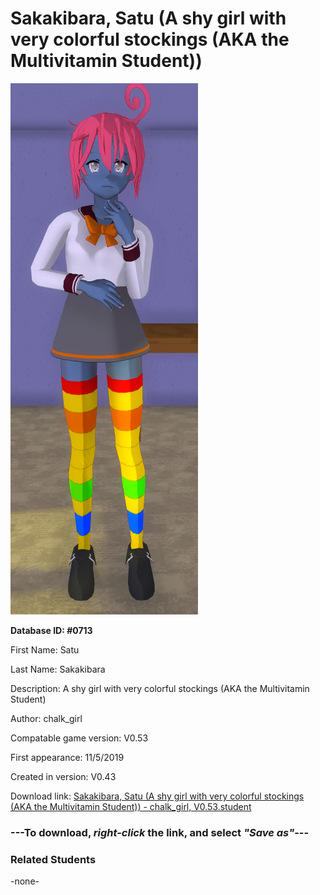 # Sakakibara, Satu (A shy girl with very colorful stockings (AKA the Multivitamin Student))

<img src="../../Files/Images/Sakakibara, Satu (A shy girl with very colorful stockings (AKA the Multivitamin Student)).png" title="Sakakibara, Satu (A shy girl with very colorful stockings (AKA the Multivitamin Student)) - chalk_girl, V0.53">

**Database ID: #0713**

First Name: Satu

Last Name: Sakakibara

Description: A shy girl with very colorful stockings (AKA the Multivitamin Student)

Author: chalk_girl

Compatable game version: V0.53

First appearance: 11/5/2019

Created in version: V0.43

Download link: <a href="https://raw.githubusercontent.com/Arbiter1223/Daigaku-Gurashi-Custom-Students/master/Files/Student%20Files/Sakakibara%2C%20Satu%20(A%20shy%20girl%20with%20very%20colorful%20stockings%20(AKA%20the%20Multivitamin%20Student))%20-%20chalk_girl%2C%20V0.53.student">Sakakibara, Satu (A shy girl with very colorful stockings (AKA the Multivitamin Student)) - chalk_girl, V0.53.student</a>

### ---**To download, _right-click_ the link, and select _"Save as"_**---

### Related Students

-none-

